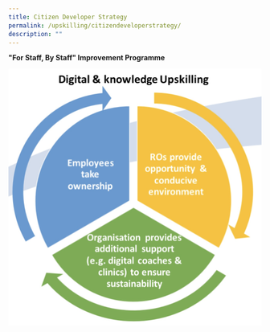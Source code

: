 ```yaml
---
title: Citizen Developer Strategy
permalink: /upskilling/citizendeveloperstrategy/
description: ""
---
```

**"For Staff, By Staff" Improvement Programme**

![](/images/Citizen%20Developer.jpeg)
